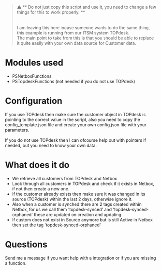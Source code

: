 > :warning: ** Do not just copy this script and use it, you need to change a few things for this to work properly. **<br><br><br>
I am leaving this here incase someone wants to do the same thing, this example is running from our ITSM system TOPdesk.<br>
The main point to take from this is that you should be able to replace it quite easily with your own data source for Customer data.

# Modules used
* PSNetboxFunctions
* PSTopdeskFunctions (not needed if you do not use TOPdesk)

# Configuration
If you use TOPdesk then make sure the customer object in TOPdesk is pointing to the correct value in the script, also you need to copy the config_template.json file and create your own config.json file with your parameters.<br><br>If you do not use TOPdesk then I can ofcourse help out with pointers if needed, but you need to know your own data.

# What does it do
* We retrieve all customers from TOPdesk and Netbox
* Look through all customers in TOPdesk and check if it exists in Netbox, if not then create a new one.
* If the customer already exists then make sure it was changed in its source (TOPdesk) within the last 2 days, otherwise ignore it.
* Also when a customer is synched there are 2 tags created within Netbox, for us we call them 'topdesk-synced' and 'topdesk-synced-orphaned' these are updated on creation and updating
* If custom does not exist in Source anymore but is still Active in Netbox then set the tag 'topdesk-synced-orphaned'

# Questions
Send me a message if you want help with a integration or if you are missing a function.
